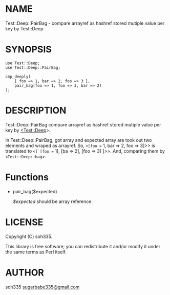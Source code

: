 # NAME

Test::Deep::PairBag - compare arrayref as hashref stored mutiple value per key by Test::Deep

# SYNOPSIS

    use Test::Deep;
    use Test::Deep::PairBag;

    cmp_deeply(
        [ foo => 1, bar => 2, foo => 3 ],
        pair_bag(foo => 1, foo => 3, bar => 2)
    );

# DESCRIPTION

Test::Deep::PairBag compare arrayref as hashref stored mutiple value per key by [<Test::Deep](http://search.cpan.org/perldoc?<Test::Deep)\>.

In Test::Deep::PairBag, got array and expected array are took out two elements and wraped as arrayref.
So, `<[foo =` 1, bar => 2, foo => 3\]>> is translated to `<[ [foo =` 1\], \[ba => 2\], \[foo => 3\] \]>>.
And, comparing them by `<Test::Deep::bag`\>.

# Functions

- pair\_bag($expected)

    _$expected_ should be array reference.

# LICENSE

Copyright (C) soh335.

This library is free software; you can redistribute it and/or modify
it under the same terms as Perl itself.

# AUTHOR

soh335 <sugarbabe335@gmail.com>
